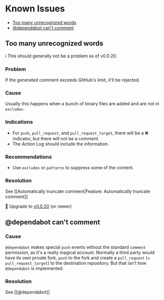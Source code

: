 # Known Issues

* [Too many unrecognized words](#Too_many_unrecognized_words)
* [@dependabot can't comment](#dependabot-cant-comment)

## Too many unrecognized words

ℹ️ This should generally not be a problem as of v0.0.20.

### Problem

If the generated comment exceeds GitHub's limit, it'll be rejected.

### Cause

Usually this happens when a bunch of binary files are added and are not in `excludes`.

### Indications

* For `push`, `pull_request`, and `pull_request_target`, there will be a :x: indicator, but there will not be a comment.
* The Action Log should include the information.

### Recommendations

* Use `excludes` or `patterns` to suppress some of the content.

### Resolution

See [[Automatically truncate comment|Feature: Automatically truncate comment]]

👷 Upgrade to [v0.0.20](https://github.com/check-spelling/check-spelling/releases/v0.0.20) (or newer)

## @dependabot can't comment

### Cause

`@dependabot` makes special `push` events without the standard `comment` permission, as it's a really magical account. Normally a third party would have its own private fork, `push` to the fork and create a `pull_request` (+ `pull_request_target`) to the destination repository. But that isn't how `@dependabot` is implemented.

### Resolution

See [[@dependabot]]